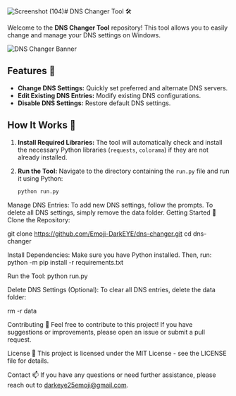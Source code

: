 ![Screenshot (104)](https://github.com/user-attachments/assets/143a8802-4f40-4be5-86a4-8341b6e21c07)# DNS Changer Tool 🛠️

Welcome to the **DNS Changer Tool** repository! This tool allows you to easily change and manage your DNS settings on Windows.

![DNS Changer Banner]() <!-- Replace with your actual banner URL -->

## Features 🚀

- **Change DNS Settings:** Quickly set preferred and alternate DNS servers.
- **Edit Existing DNS Entries:** Modify existing DNS configurations.
- **Disable DNS Settings:** Restore default DNS settings.

## How It Works 🔧

1. **Install Required Libraries:**
   The tool will automatically check and install the necessary Python libraries (`requests`, `colorama`) if they are not already installed.

2. **Run the Tool:**
   Navigate to the directory containing the `run.py` file and run it using Python:
   ```bash
   python run.py

Manage DNS Entries:
To add new DNS settings, follow the prompts.
To delete all DNS settings, simply remove the data folder.
Getting Started 🏁
Clone the Repository:

git clone https://github.com/Emoji-DarkEYE/dns-changer.git
cd dns-changer

Install Dependencies:
Make sure you have Python installed. Then, run:
python -m pip install -r requirements.txt

Run the Tool:
python run.py

Delete DNS Settings (Optional):
To clear all DNS entries, delete the data folder:

rm -r data

Contributing 🤝
Feel free to contribute to this project! If you have suggestions or improvements, please open an issue or submit a pull request.

License 📝
This project is licensed under the MIT License - see the LICENSE file for details.

Contact 📫
If you have any questions or need further assistance, please reach out to darkeye25emoji@gmail.com.

